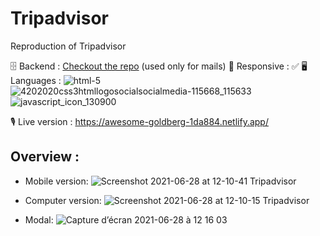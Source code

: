 # Tripadvisor

Reproduction of Tripadvisor

🗄 Backend : [Checkout the repo](https://github.com/Revine-dev/Backend-Tripadvisor) (used only for mails)
📱 Responsive : ✅
🖥 Languages : ![html-5](https://user-images.githubusercontent.com/59733143/123622673-d0401580-d80c-11eb-8bfd-8affe1e5587f.png)  ![4202020css3htmllogosocialsocialmedia-115668_115633](https://user-images.githubusercontent.com/59733143/123622669-cfa77f00-d80c-11eb-95fb-820cfdf871f7.png) ![javascript_icon_130900](https://user-images.githubusercontent.com/59733143/123622675-d0401580-d80c-11eb-838e-3ee69a7a1676.png)


🎙 Live version : https://awesome-goldberg-1da884.netlify.app/

## Overview :

- Mobile version: 
![Screenshot 2021-06-28 at 12-10-41 Tripadvisor](https://user-images.githubusercontent.com/59733143/123619878-e7c9cf00-d809-11eb-81a6-83aec8ca5290.png)

- Computer version:
![Screenshot 2021-06-28 at 12-10-15 Tripadvisor](https://user-images.githubusercontent.com/59733143/123619896-edbfb000-d809-11eb-85d7-a0bf9515f900.png)

- Modal:
![Capture d’écran 2021-06-28 à 12 16 03](https://user-images.githubusercontent.com/59733143/123621248-4cd1f480-d80b-11eb-9aa4-ed973ebef78e.png)
